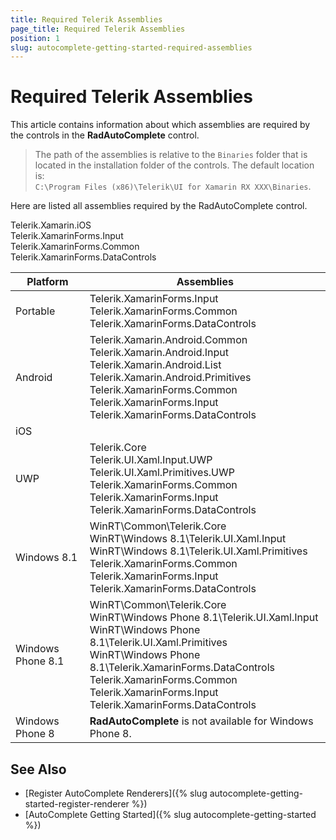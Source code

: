 ```yaml
---
title: Required Telerik Assemblies
page_title: Required Telerik Assemblies
position: 1
slug: autocomplete-getting-started-required-assemblies
---
```

# Required Telerik Assemblies

This article contains information about which assemblies are required by the controls in the **RadAutoComplete** control.

> The path of the assemblies is relative to the `Binaries` folder that is located in the installation folder of the controls. The default location is:  
> `C:\Program Files (x86)\Telerik\UI for Xamarin RX XXX\Binaries`.

Here are listed all assemblies required by the RadAutoComplete control.

<table>
<thead>

<tr>
<th>Platform</th>
<th>Assemblies</th>
</tr>
</thead>
<tbody>

<tr>
<td>Portable</td>
<td>
Telerik.XamarinForms.Input<br/>
Telerik.XamarinForms.Common<br/>
Telerik.XamarinForms.DataControls
</td>
</tr>

<tr>
<td>Android</td>
<td>
Telerik.Xamarin.Android.Common<br/>
Telerik.Xamarin.Android.Input<br/>
Telerik.Xamarin.Android.List<br/>
Telerik.Xamarin.Android.Primitives<br/>
Telerik.XamarinForms.Common<br/>
Telerik.XamarinForms.Input<br/>
Telerik.XamarinForms.DataControls
</td>
</tr>

<tr>
<td>iOS</td>
Telerik.Xamarin.iOS<br/>
Telerik.XamarinForms.Input<br/>
Telerik.XamarinForms.Common<br/>
Telerik.XamarinForms.DataControls
</td>
</tr>

<tr>
<td>UWP</td>
<td>
Telerik.Core<br/>
Telerik.UI.Xaml.Input.UWP<br/>
Telerik.UI.Xaml.Primitives.UWP<br/>
Telerik.XamarinForms.Common<br/>
Telerik.XamarinForms.Input<br/>
Telerik.XamarinForms.DataControls
</td>
</tr>

<tr>
<td>Windows 8.1</td>
<td>
WinRT\Common\Telerik.Core<br/>
WinRT\Windows 8.1\Telerik.UI.Xaml.Input<br/>
WinRT\Windows 8.1\Telerik.UI.Xaml.Primitives<br/>
Telerik.XamarinForms.Common<br/>
Telerik.XamarinForms.Input<br/>
Telerik.XamarinForms.DataControls
</td>
</tr>

<tr>
<td>Windows Phone 8.1</td>
<td>
WinRT\Common\Telerik.Core<br/>
WinRT\Windows Phone 8.1\Telerik.UI.Xaml.Input<br/>
WinRT\Windows Phone 8.1\Telerik.UI.Xaml.Primitives<br/>
WinRT\Windows Phone 8.1\Telerik.XamarinForms.DataControls<br/>
Telerik.XamarinForms.Common<br/>
Telerik.XamarinForms.Input<br/>
Telerik.XamarinForms.DataControls
</td>
</tr>

<tr>
<td>Windows Phone 8</td>
<td><strong>RadAutoComplete</strong> is not available for Windows Phone 8.</td>
</tr>
</tbody>
<table>

## See Also

- [Register AutoComplete Renderers]({% slug autocomplete-getting-started-register-renderer %})
- [AutoComplete Getting Started]({% slug autocomplete-getting-started %})